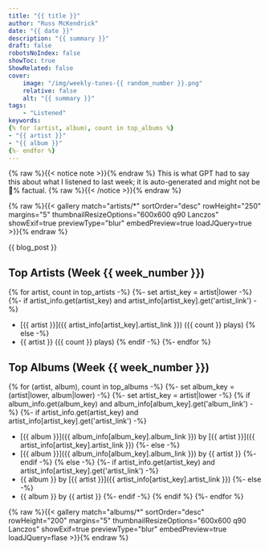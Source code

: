 ```yaml
---
title: "{{ title }}"
author: "Russ McKendrick"
date: "{{ date }}"
description: "{{ summary }}"
draft: false
robotsNoIndex: false
showToc: true
ShowRelated: false
cover:
    image: "/img/weekly-tunes-{{ random_number }}.png"
    relative: false
    alt: "{{ summary }}"
tags:
    - "Listened"
keywords:
{% for (artist, album), count in top_albums %}
- "{{ artist }}"
- "{{ album }}"
{%- endfor %}
---
```


{% raw %}{{< notice note >}}{% endraw %}
This is what GPT had to say this about what I listened to last week; it is auto-generated and might not be 💯% factual.
{% raw %}{{< /notice >}}{% endraw %}

{% raw %}{{< gallery match="artists/*" sortOrder="desc" rowHeight="250" margins="5" thumbnailResizeOptions="600x600 q90 Lanczos" showExif=true previewType="blur" embedPreview=true loadJQuery=true >}}{% endraw %}

{{ blog_post }}

## Top Artists (Week {{ week_number }})

{% for artist, count in top_artists -%}
{%- set artist_key = artist|lower -%}
{%- if artist_info.get(artist_key) and artist_info[artist_key].get('artist_link') -%}
- [{{ artist }}]({{ artist_info[artist_key].artist_link }}) ({{ count }} plays)
{% else -%}
- {{ artist }} ({{ count }} plays)
{% endif -%}
{%- endfor %}

## Top Albums (Week {{ week_number }})

{% for (artist, album), count in top_albums -%}
{%- set album_key = (artist|lower, album|lower) -%}
{%- set artist_key = artist|lower -%}
{% if album_info.get(album_key) and album_info[album_key].get('album_link') -%}
{%- if artist_info.get(artist_key) and artist_info[artist_key].get('artist_link') -%}
- [{{ album }}]({{ album_info[album_key].album_link }}) by [{{ artist }}]({{ artist_info[artist_key].artist_link }})
{%- else -%}
- [{{ album }}]({{ album_info[album_key].album_link }}) by {{ artist }}
{%- endif -%}
{% else -%}
{%- if artist_info.get(artist_key) and artist_info[artist_key].get('artist_link') -%}
- {{ album }} by [{{ artist }}]({{ artist_info[artist_key].artist_link }})
{%- else -%}
- {{ album }} by {{ artist }}
{%- endif -%}
{% endif %}
{%- endfor %}


{% raw %}{{< gallery match="albums/*" sortOrder="desc" rowHeight="200" margins="5" thumbnailResizeOptions="600x600 q90 Lanczos" showExif=true previewType="blur" embedPreview=true loadJQuery=flase >}}{% endraw %}